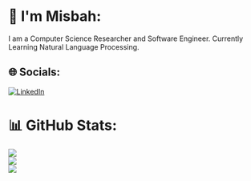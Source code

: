 # 💫 I'm Misbah:
I am a Computer Science Researcher and Software Engineer. Currently Learning Natural Language Processing.


## 🌐 Socials:
[![LinkedIn](https://img.shields.io/badge/LinkedIn-%230077B5.svg?logo=linkedin&logoColor=white)](https://linkedin.com/in/https://linkedin.com/in/misbah-uddin-faroque) 
# 📊 GitHub Stats:
![](https://github-readme-stats.vercel.app/api?username=prodeeps&theme=onedark&hide_border=true&include_all_commits=true&count_private=true)<br/>
![](https://github-readme-streak-stats.herokuapp.com/?user=prodeeps&theme=onedark&hide_border=true)<br/>
![](https://github-readme-stats.vercel.app/api/top-langs/?username=prodeeps&theme=onedark&hide_border=true&include_all_commits=true&count_private=true&layout=compact)

<!-- Proudly created with GPRM ( https://gprm.itsvg.in ) -->

<!--
**Prodeeps/Prodeeps** is a ✨ _special_ ✨ repository because its `README.md` (this file) appears on your GitHub profile.

Here are some ideas to get you started:

- 🔭 I’m currently working on ...
- 🌱 I’m currently learning ...
- 👯 I’m looking to collaborate on ...
- 🤔 I’m looking for help with ...
- 💬 Ask me about ...
- 📫 How to reach me: ...
- 😄 Pronouns: ...
- ⚡ Fun fact: ...
-->
